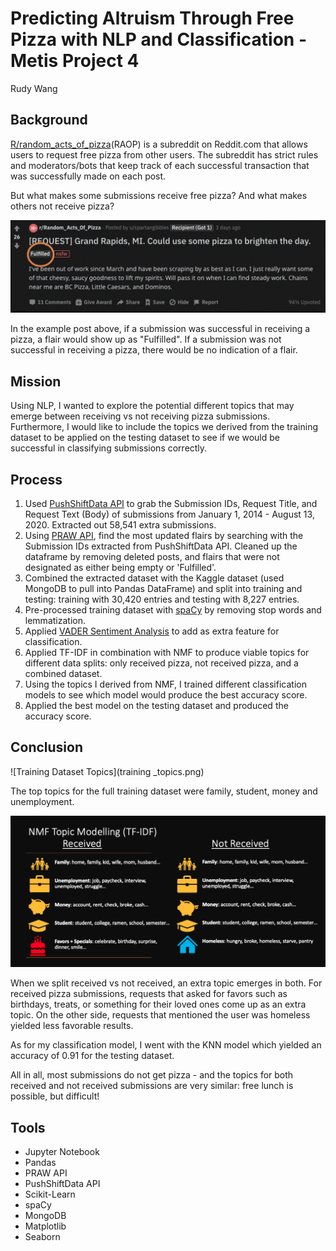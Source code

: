 # Predicting Altruism Through Free Pizza with NLP and Classification - Metis Project 4
Rudy Wang

## Background

[R/random_acts_of_pizza](https://www.reddit.com/r/Random_Acts_Of_Pizza/)(RAOP) is a subreddit on Reddit.com that allows users to request free pizza from other users. The subreddit has strict rules and moderators/bots that keep track of each successful transaction that was successfully made on each post. 

But what makes some submissions receive free pizza? And what makes others not receive pizza? 

![Example of a RAOP Submission](example_post.png)

In the example post above, if a submission was successful in receiving a pizza, a flair would show up as "Fulfilled". If a submission was not successful in receiving a pizza, there would be no indication of a flair. 

## Mission

Using NLP, I wanted to explore the potential different topics that may emerge between receiving vs not receiving pizza submissions. Furthermore, I would like to include the topics we derived from the training dataset to be applied on the testing dataset to see if we would be successful in classifying submissions correctly.

## Process

1. Used [PushShiftData API](https://github.com/pushshift/api) to grab the Submission IDs, Request Title, and Request Text (Body) of submissions from January 1, 2014 - August 13, 2020. Extracted out 58,541 extra submissions. 
2. Using [PRAW API](https://praw.readthedocs.io/en/latest/), find the most updated flairs by searching with the Submission IDs extracted from PushShiftData API. Cleaned up the dataframe by removing deleted posts, and flairs that were not designated as either being empty or 'Fulfilled'. 
3. Combined the extracted dataset with the Kaggle dataset (used MongoDB to pull into Pandas DataFrame) and split into training and testing: training with 30,420 entries and testing with 8,227 entries. 
4. Pre-processed training dataset with [spaCy](https://spacy.io/usage/spacy-101) by removing stop words and lemmatization.
5. Applied [VADER Sentiment Analysis](https://github.com/cjhutto/vaderSentiment) to add as extra feature for classification.
6. Applied TF-IDF in combination with NMF to produce viable topics for different data splits: only received pizza, not received pizza, and a combined dataset. 
7. Using the topics I derived from NMF, I trained different classification models to see which model would produce the best accuracy score.
8. Applied the best model on the testing dataset and produced the accuracy score.

## Conclusion

![Training Dataset Topics](training _topics.png)

The top topics for the full training dataset were family, student, money and unemployment. 

![Received Pizza vs Not Received Pizza](received_vs_notreceived.png)

When we split received vs not received, an extra topic emerges in both. For received pizza submissions, requests that asked for favors such as birthdays, treats, or something for their loved ones come up as an extra topic. On the other side, requests that mentioned the user was homeless yielded less favorable results. 

As for my classification model, I went with the KNN model which yielded an accuracy of 0.91 for the testing dataset. 

All in all, most submissions do not get pizza - and the topics for both received and not received submissions are very similar: free lunch is possible, but difficult!

## Tools

- Jupyter Notebook
- Pandas
- PRAW API
- PushShiftData API
- Scikit-Learn
- spaCy
- MongoDB
- Matplotlib
- Seaborn
